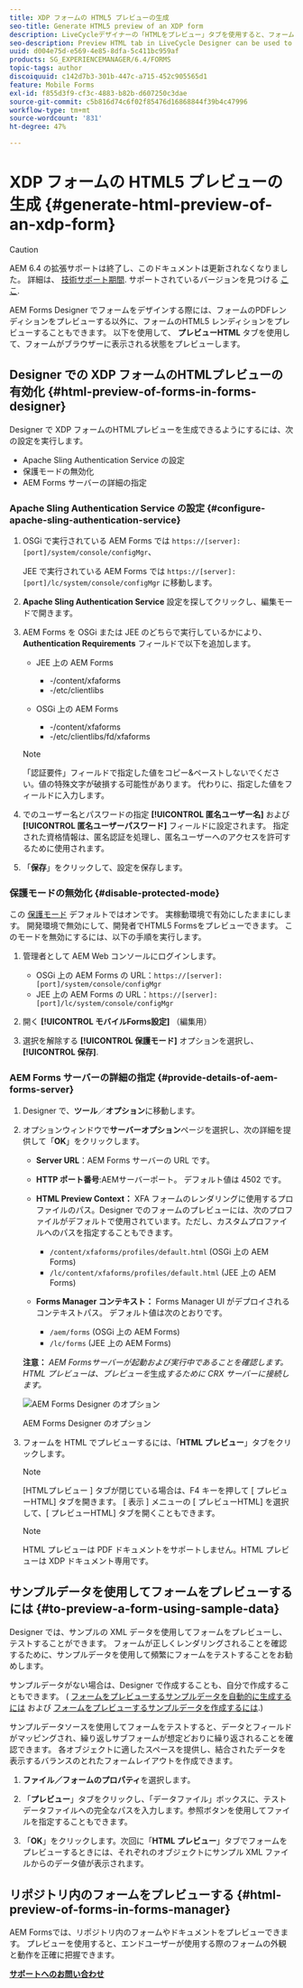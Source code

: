 ```yaml
---
title: XDP フォームの HTML5 プレビューの生成
seo-title: Generate HTML5 preview of an XDP form
description: LiveCycleデザイナーの「HTMLをプレビュー」タブを使用すると、フォームがブラウザーに表示される状態をプレビューできます。
seo-description: Preview HTML tab in LiveCycle Designer can be used to preview forms as they appear in a browser.
uuid: d004e75d-e569-4e85-8dfa-5c411bc959af
products: SG_EXPERIENCEMANAGER/6.4/FORMS
topic-tags: author
discoiquuid: c142d7b3-301b-447c-a715-452c905565d1
feature: Mobile Forms
exl-id: f855d3f9-cf3c-4883-b82b-d607250c3dae
source-git-commit: c5b816d74c6f02f85476d16868844f39b4c47996
workflow-type: tm+mt
source-wordcount: '831'
ht-degree: 47%

---
```


# XDP フォームの HTML5 プレビューの生成 {#generate-html-preview-of-an-xdp-form}

>[!CAUTION]
>
>AEM 6.4 の拡張サポートは終了し、このドキュメントは更新されなくなりました。 詳細は、 [技術サポート期間](https://helpx.adobe.com/jp/support/programs/eol-matrix.html). サポートされているバージョンを見つける [ここ](https://experienceleague.adobe.com/docs/?lang=ja).

AEM Forms Designer でフォームをデザインする際には、フォームのPDFレンディションをプレビューする以外に、フォームのHTML5 レンディションをプレビューすることもできます。 以下を使用して、 **プレビューHTML** タブを使用して、フォームがブラウザーに表示される状態をプレビューします。

## Designer での XDP フォームのHTMLプレビューの有効化 {#html-preview-of-forms-in-forms-designer}

Designer で XDP フォームのHTMLプレビューを生成できるようにするには、次の設定を実行します。

* Apache Sling Authentication Service の設定
* 保護モードの無効化
* AEM Forms サーバーの詳細の指定

### Apache Sling Authentication Service の設定 {#configure-apache-sling-authentication-service}

1. OSGi で実行されている AEM Forms では `https://[server]:[port]/system/console/configMgr`、

   JEE で実行されている AEM Forms では `https://[server]:[port]/lc/system/console/configMgr` に移動します。

1. **Apache Sling Authentication Service** 設定を探してクリックし、編集モードで開きます。 

1. AEM Forms を OSGi または JEE のどちらで実行しているかにより、**Authentication Requirements** フィールドで以下を追加します。

   * JEE 上の AEM Forms

      * -/content/xfaforms
      * -/etc/clientlibs
   * OSGi 上の AEM Forms

      * -/content/xfaforms
      * -/etc/clientlibs/fd/xfaforms

   >[!NOTE]
   >
   >「認証要件」フィールドで指定した値をコピー&amp;ペーストしないでください。値の特殊文字が破損する可能性があります。 代わりに、指定した値をフィールドに入力します。

1. でのユーザー名とパスワードの指定 **[!UICONTROL 匿名ユーザー名]** および **[!UICONTROL 匿名ユーザーパスワード]** フィールドに設定されます。 指定された資格情報は、匿名認証を処理し、匿名ユーザーへのアクセスを許可するために使用されます。
1. 「**保存**」をクリックして、設定を保存します。

### 保護モードの無効化 {#disable-protected-mode}

この [保護モード](/help/forms/using/get-xdp-pdf-documents-aem.md) デフォルトではオンです。 実稼動環境で有効にしたままにします。 開発環境で無効にして、開発者でHTML5 Formsをプレビューできます。 このモードを無効にするには、以下の手順を実行します。

1. 管理者として AEM Web コンソールにログインします。

   * OSGi 上の AEM Forms の URL：`https://[server]:[port]/system/console/configMgr`
   * JEE 上の AEM Forms の URL：`https://[server]:[port]/lc/system/console/configMgr`

1. 開く **[!UICONTROL モバイルForms設定]** （編集用）
1. 選択を解除する **[!UICONTROL 保護モード]** オプションを選択し、 **[!UICONTROL 保存]**.

### AEM Forms サーバーの詳細の指定 {#provide-details-of-aem-forms-server}

1. Designer で、**ツール**／**オプション**&#x200B;に移動します。
1. オプションウィンドウで&#x200B;**サーバーオプション**&#x200B;ページを選択し、次の詳細を提供して「**OK**」をクリックします。

   * **Server URL**：AEM Forms サーバーの URL です。
   * **HTTP ポート番号**:AEMサーバーポート。 デフォルト値は 4502 です。
   * **HTML Preview Context：** XFA フォームのレンダリングに使用するプロファイルのパス。Designer でのフォームのプレビューには、次のプロファイルがデフォルトで使用されています。ただし、カスタムプロファイルへのパスを指定することもできます。

      * `/content/xfaforms/profiles/default.html` (OSGi 上の AEM Forms)
      * `/lc/content/xfaforms/profiles/default.html` (JEE 上の AEM Forms)
   * **Forms Manager コンテキスト：** Forms Manager UI がデプロイされるコンテキストパス。 デフォルト値は次のとおりです。

      * `/aem/forms` (OSGi 上の AEM Forms)
      * `/lc/forms` (JEE 上の AEM Forms)

   **注意：** *AEM Formsサーバーが起動および実行中であることを確認します。 HTML プレビューは、プレビューを*&#x200B;生成&#x200B;*するために CRX サーバーに接続します。*

   ![AEM Forms Designer のオプション ](assets/server_options.png)

   AEM Forms Designer のオプション

1. フォームを HTML でプレビューするには、「**HTML プレビュー**」タブをクリックします。

   >[!NOTE]
   >
   >[HTMLプレビュー ] タブが閉じている場合は、F4 キーを押して [ プレビューHTML] タブを開きます。 [ 表示 ] メニューの [ プレビューHTML] を選択して、[ プレビューHTML] タブを開くこともできます。

   >[!NOTE]
   >
   >HTML プレビューは PDF ドキュメントをサポートしません。HTML プレビューは XDP ドキュメント専用です。

## サンプルデータを使用してフォームをプレビューするには {#to-preview-a-form-using-sample-data}

Designer では、サンプルの XML データを使用してフォームをプレビューし、テストすることができます。 フォームが正しくレンダリングされることを確認するために、サンプルデータを使用して頻繁にフォームをテストすることをお勧めします。

サンプルデータがない場合は、Designer で作成することも、自分で作成することもできます。 ( [フォームをプレビューするサンプルデータを自動的に生成するには](https://help.adobe.com/ja_JP/AEMForms/6.1/DesignerHelp/WS107c29ade9134a2c136ae6f212a1f379c94-8000.2.html#WS92d06802c76abadb-728f46ac129b395660c-7efe.2) および [フォームをプレビューするサンプルデータを作成するには](https://help.adobe.com/ja_JP/AEMForms/6.1/DesignerHelp/WS107c29ade9134a2c136ae6f212a1f379c94-8000.2.html#WS92d06802c76abadb-728f46ac129b395660c-7eff.2).)

サンプルデータソースを使用してフォームをテストすると、データとフィールドがマッピングされ、繰り返しサブフォームが想定どおりに繰り返されることを確認できます。 各オブジェクトに適したスペースを提供し、結合されたデータを表示するバランスのとれたフォームレイアウトを作成できます。

1. **ファイル／フォームのプロパティ**&#x200B;を選択します。

1. 「**プレビュー**」タブをクリックし、「データファイル」ボックスに、テストデータファイルへの完全なパスを入力します。参照ボタンを使用してファイルを指定することもできます。

1. 「**OK**」をクリックします。次回に「**HTML プレビュー**」タブでフォームをプレビューするときには、それぞれのオブジェクトにサンプル XML ファイルからのデータ値が表示されます。

## リポジトリ内のフォームをプレビューする {#html-preview-of-forms-in-forms-manager}

AEM Formsでは、リポジトリ内のフォームやドキュメントをプレビューできます。 プレビューを使用すると、エンドユーザーが使用する際のフォームの外観と動作を正確に把握できます。

[**サポートへのお問い合わせ**](https://www.adobe.com/jp/account/sign-in.supportportal.html)
